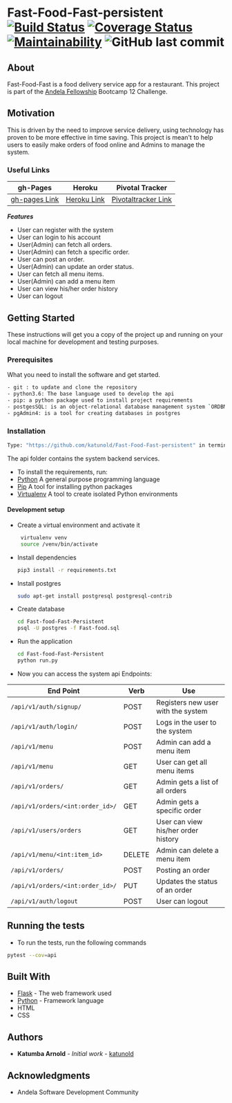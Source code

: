 # Fast-Food-Fast-persistent [![Build Status](https://travis-ci.org/katunold/Fast-Food-Fast-persistent.svg?branch=feature7-post-order)](https://travis-ci.org/katunold/Fast-Food-Fast-persistent) [![Coverage Status](https://coveralls.io/repos/github/katunold/Fast-Food-Fast-persistent/badge.svg?branch=feature7-post-order)](https://coveralls.io/github/katunold/Fast-Food-Fast-persistent?branch=feature7-post-order) [![Maintainability](https://api.codeclimate.com/v1/badges/d545bdbca13a9bd80124/maintainability)](https://codeclimate.com/github/katunold/Fast-Food-Fast-persistent/maintainability) ![GitHub last commit](https://img.shields.io/github/last-commit/katunold/Fast-Food-Fast-Persistent/feature12-refactoring.svg)
## About
Fast-Food-Fast is a food delivery service app for a restaurant.
This project is part of the [Andela Fellowship](https://andela.com/) Bootcamp 12 Challenge.
## Motivation
This is driven by the need to improve service delivery, using technology has proven to be more effective in time saving.
This project is mean't to help users to easily make orders of food online and Admins to manage the system.
### Useful Links
| gh-Pages | Heroku | Pivotal Tracker |
|----------|--------|-----------------|
|[gh-pages Link](https://katunold.github.io/Fast-food-Fast/)|[Heroku Link](https://fast-food-andela-way.herokuapp.com/apidocs/)|[Pivotaltracker Link](https://www.pivotaltracker.com/n/projects/2200063)                 |

***Features***
 * User can register with the system
 * User can login to his account
 * User(Admin) can fetch all orders.
 * User(Admin) can fetch a specific order.
 * User can post an order. 
 * User(Admin) can update an order status.
 * User can fetch all menu items.
 * User(Admin) can add a menu item
 * User can view his/her order history
 * User can logout
 
## Getting Started
These instructions will get you a copy of the project up and running on your local machine for development
and testing purposes.
### Prerequisites
What you need to install the software and get started.
```bash
- git : to update and clone the repository
- python3.6: The base language used to develop the api
- pip: a python package used to install project requirements
- postgesSQL: is an object-relational database management system `ORDBMS` with an emphasis on extensibility and standards compliance.
- pgAdmin4: is a tool for creating databases in postgres

```
### Installation
```bash
Type: "https://github.com/katunold/Fast-Food-Fast-persistent" in terminal
```
The api folder contains the system backend services.
- To install the requirements, run:
- [Python](https://www.python.org/) A general purpose programming language
- [Pip](https://pypi.org/project/pip/) A tool for installing python packages
- [Virtualenv](https://virtualenv.pypa.io/en/stable/)  A tool to create isolated Python environments
#### Development setup
- Create a virtual environment and activate it
    ```bash
     virtualenv venv
     source /venv/bin/activate
    ```
- Install dependencies 
    ```bash
    pip3 install -r requirements.txt
    ```
- Install postgres
    ```bash
    sudo apt-get install postgresql postgresql-contrib
    ```
- Create database
    ```bash
    cd Fast-food-Fast-Persistent
    psql -U postgres -f Fast-food.sql
    ```
- Run the application
    ```bash
    cd Fast-food-Fast-Persistent
    python run.py
    ```
- Now you can access the system api Endpoints:

| End Point                                           | Verb |Use                                       |
| ----------------------------------------------------|------|------------------------------------------|
|`/api/v1/auth/signup/`                               |POST  |Registers new user with the system |
|`/api/v1/auth/login/`                                |POST  |Logs in the user to the system |
|`/api/v1/menu`                                       |POST  |Admin can add a menu item |
|`/api/v1/menu`                                       |GET   |User can get all menu items |
|`/api/v1/orders/`                                    |GET   |Admin gets a list of all orders |
|`/api/v1/orders/<int:order_id>/`                     |GET   |Admin gets a specific order  |
|`/api/v1/users/orders`                               |GET   |User can view his/her order history |
|`/api/v1/menu/<int:item_id>`                         |DELETE|Admin can delete a menu item |
|`/api/v1/orders/`                                    |POST  |Posting an order |
|`/api/v1/orders/<int:order_id>/`                     |PUT   |Updates the status of an order |
|`/api/v1/auth/logout`                                |POST  |User can logout|

## Running the tests

- To run the tests, run the following commands

```bash
pytest --cov=api
```

## Built With

* [Flask](http://flask.pocoo.org/docs/1.0/) - The web framework used
* [Python](https://www.python.org/) - Framework language
* HTML
* CSS

## Authors

* **Katumba Arnold** - *Initial work* - [katunold](https://github.com/katunold)

## Acknowledgments

* Andela Software Development Community
